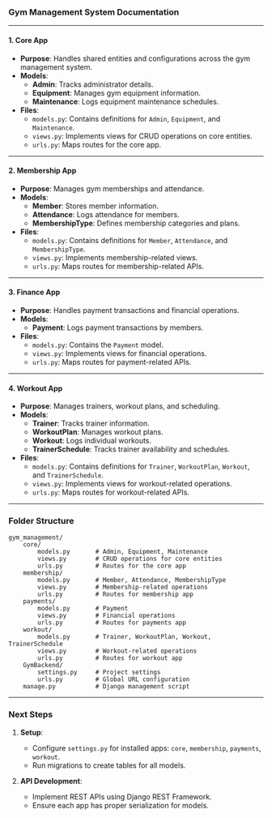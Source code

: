 ### **Gym Management System Documentation**

---

#### **1. Core App**
- **Purpose**: Handles shared entities and configurations across the gym management system.
- **Models**:
  - **Admin**: Tracks administrator details.
  - **Equipment**: Manages gym equipment information.
  - **Maintenance**: Logs equipment maintenance schedules.
- **Files**:
  - `models.py`: Contains definitions for `Admin`, `Equipment`, and `Maintenance`.
  - `views.py`: Implements views for CRUD operations on core entities.
  - `urls.py`: Maps routes for the core app.

---

#### **2. Membership App**
- **Purpose**: Manages gym memberships and attendance.
- **Models**:
  - **Member**: Stores member information.
  - **Attendance**: Logs attendance for members.
  - **MembershipType**: Defines membership categories and plans.
- **Files**:
  - `models.py`: Contains definitions for `Member`, `Attendance`, and `MembershipType`.
  - `views.py`: Implements membership-related views.
  - `urls.py`: Maps routes for membership-related APIs.

---

#### **3. Finance App**
- **Purpose**: Handles payment transactions and financial operations.
- **Models**:
  - **Payment**: Logs payment transactions by members.
- **Files**:
  - `models.py`: Contains the `Payment` model.
  - `views.py`: Implements views for financial operations.
  - `urls.py`: Maps routes for payment-related APIs.

---

#### **4. Workout App**
- **Purpose**: Manages trainers, workout plans, and scheduling.
- **Models**:
  - **Trainer**: Tracks trainer information.
  - **WorkoutPlan**: Manages workout plans.
  - **Workout**: Logs individual workouts.
  - **TrainerSchedule**: Tracks trainer availability and schedules.
- **Files**:
  - `models.py`: Contains definitions for `Trainer`, `WorkoutPlan`, `Workout`, and `TrainerSchedule`.
  - `views.py`: Implements views for workout-related operations.
  - `urls.py`: Maps routes for workout-related APIs.

---

### **Folder Structure**

```plaintext
gym_management/
    core/
        models.py       # Admin, Equipment, Maintenance
        views.py        # CRUD operations for core entities
        urls.py         # Routes for the core app
    membership/
        models.py       # Member, Attendance, MembershipType
        views.py        # Membership-related operations
        urls.py         # Routes for membership app
    payments/
        models.py       # Payment
        views.py        # Financial operations
        urls.py         # Routes for payments app
    workout/
        models.py       # Trainer, WorkoutPlan, Workout, TrainerSchedule
        views.py        # Workout-related operations
        urls.py         # Routes for workout app
    GymBackend/
        settings.py     # Project settings
        urls.py         # Global URL configuration
    manage.py           # Django management script
```

---

### **Next Steps**
1. **Setup**:
   - Configure `settings.py` for installed apps: `core`, `membership`, `payments`, `workout`.
   - Run migrations to create tables for all models.

2. **API Development**:
   - Implement REST APIs using Django REST Framework.
   - Ensure each app has proper serialization for models.
